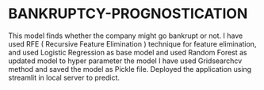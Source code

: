 # BANKRUPTCY-PROGNOSTICATION
This model finds whether the company might go bankrupt or not. I have used RFE ( Recursive Feature Elimination ) technique for feature elimination, and used Logistic Regression as base model and used Random Forest as updated model to hyper parameter the model I have used Gridsearchcv method and saved the model as Pickle file. Deployed the application using streamlit in local server to predict.
